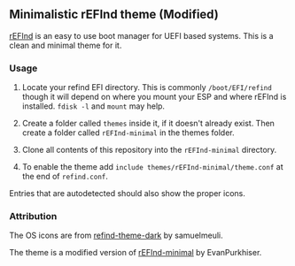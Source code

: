 ## Minimalistic rEFInd theme (Modified)

[rEFInd](http://www.rodsbooks.com/refind/) is an easy to use boot manager for UEFI
based systems. This is a clean and minimal theme for it.


### Usage

 1. Locate your refind EFI directory. This is commonly `/boot/EFI/refind`
    though it will depend on where you mount your ESP and where rEFInd is
    installed. `fdisk -l` and `mount` may help.

 2. Create a folder called `themes` inside it, if it doesn't already exist. Then create a folder called `rEFInd-minimal` in the themes folder.

 3. Clone all contents of this repository into the `rEFInd-minimal` directory.

 4. To enable the theme add `include themes/rEFInd-minimal/theme.conf` at the end of
    `refind.conf`.

Entries that are autodetected should also show the proper icons.

### Attribution

The OS icons are from [refind-theme-dark] by samuelmeuli.

The theme is a modified version of [rEFInd-minimal] by EvanPurkhiser.


[refind-theme-dark]: https://github.com/samuelmeuli/refind-theme-dark
[rEFInd-minimal]: https://github.com/EvanPurkhiser/rEFInd-minimal
